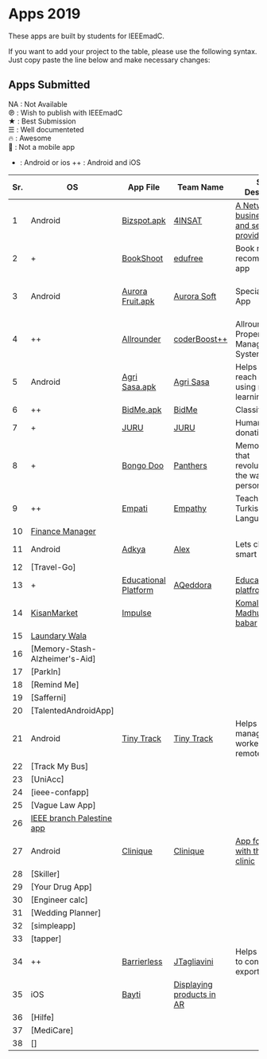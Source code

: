 # Apps 2019

These apps are built by students for IEEEmadC. 

If you want to add your project to the table, please use the following syntax. Just copy paste the line below and make necessary changes:

## Apps Submitted 
<!-- DO NOT REMOVE THIS

If you want to add your project to the table, please use the following syntax. Just copy paste the line below and make necessary changes:

| Your app name | Team Name | Short Description | [View Project](https://github.com/Your-Github-Username/Your-Project-Name) |

Please make necessary changes and add the edited lne just below the table....
-->
NA  : Not Available </br>
℗   : Wish to publish with IEEEmadC </br>
★   : Best Submission </br>
☰  : Well documenteted </br>
🔥  : Awesome </br>
📵  : Not a mobile app
+   : Android or ios
++  : Android and iOS

| Sr. | OS | App File | Team Name | Short Description | Licence | Country | Author | Badges |
|--------|--------|--------|--------|--------|--------|--------|--------|--------|
| 1 |Android|[Bizspot.apk](https://github.com/JihedChalghaf/Biz-Spot/blob/master/Apk/BizspotApp.apk) | [4INSAT](https://github.com/JihedChalghaf/Biz-Spot) | [A Network of business owners and service providers](https://www.youtube.com/watch?v=YKQZ-_8ZWIw) | MIT | Tunisia | [Jihed Chalghaf](https://github.com/jihedchalghaf) | |
| 2 |+|[BookShoot](https://drive.google.com/open?id=1s3FiyAtYhkJwC0REF5UBfiFxPpoPedeA)| [edufree](https://github.com/brianzhou139/BookShoot) | Book review and recommendation app| MIT | NA |[@brianzhou139](https://github.com/brianzhou139)| |
| 3 |Android|[Aurora Fruit.apk](https://github.com/aurora-soft/aurora-fruts/raw/master/apk/app.apk)| [Aurora Soft](https://github.com/aurora-soft/aurora-fruts) |Specialized food App | MIT | Bolivia |*Danna Calle<br> *Silvana Gutierrez<br> *Alvaro Martinez<br> *Marco Leonardini | |
| 4 |++|[Allrounder](https://drive.google.com/open?id=1A_3GV3xwT_JzhxO9seSI264QppiQI96S)| [coderBoost++](https://github.com/poojakumari11228/AllrounderPropertyManagementSystem.git) | Allrounder Property Management System App|Apache|Pakistan|[@BhagiaSheri](https://github.com/BhagiaSheri) [@poojakumari11228](https://github.com/poojakumari11228)| |
| 5|Android|[Agri Sasa.apk](https://github.com/bensalcie/Agri-Sasa/blob/master/IEEE%20MADC%202019%20FILES/Agrisasa.apk) | [Agri Sasa](https://github.com/bensalcie/Agri-Sasa) | Helps farmers reach customers using machine learning| MIT | Kenya | [Benard Ngoda](https://github.com/bensalcie) | |
| 6 |++|[BidMe.apk](https://github.com/mobileappz007/BidMe-IEEEMadC/blob/master/apk/bidme.apk) | [BidMe](https://github.com/mobileappz007) |Classifier app | MIT | India | [Shubham](https://github.com/mobileappz007) | |
| 7 |+|[JURU](https://drive.google.com/file/d/1u6X76Kshrd_d8qo4J6775YIykPP2ziwW/view?usp=drivesdk)| [JURU](https://github.com/solution-odii/humanitarianApp) |Humanitarian donation app| MIT | Nigeria |[Odii Chinedum](https://github.com/solution-odii)@Marshall17](https://github.com/Marshall17)| |
| 8 |+|[Bongo Doo](https://drive.google.com/open?id=1BEv35Ey2b0Evsl-wfNJQjFNTDPsO6_rq) | [Panthers](https://github.com/bensalcie/Bongodoo/) | Memory game that revolutionizes the way young persons think | MIT | Kenya | [Benard Ngoda](https://github.com/bensalcie/) | |
| 9 |++|[Empati](https://github.com/ozandndar/Empathy/tree/master) | [Empathy](https://github.com/ozandndar/Empathy/tree/master) |Teaches the Turkish Sign Language | MIT | Turkey |Ozan Dundar, Utku Erdemir, Furkan Aydin |
| 10 |[Finance Manager](https://github.com/rahulmool/NayaWalaFinanceApp) |
| 11 |Android|[Adkya](https://play.google.com/store/apps/details?id=com.arapeak.adkya) | [Alex](https://github.com/alex8530/) | Lets child learn smart| MIT | Palestine | [Alex](https://github.com/alex8530/) | |
| 12 |[Travel-Go] |
| 13 |+ |[Educational Platform](https://drive.google.com/open?id=11skea61cdXOnfASeSv64AccVHgI87i0k) | [AQeddora](https://github.com/IEEEmadC/IEEEmadC-wiki/blob/gh-pages/wiki/Educational%20Platform.md#contact-information) | [Education platfrom](https://youtu.be/N_pD-bsX4Wc) | MIT |Palestine | [AQaddora](https://github.com/AQaddora) | |
| 14 |[KisanMarket]()|[Impulse](https://github.com/komalsupekar/KisanMarket)| |[Komal Supekar](https://github.com/komalsupekar) [Madhusudan babar](https://github.com/madhusudanbabar)| |
| 15 |[Laundary Wala]() |
| 16 |[Memory-Stash-Alzheimer's-Aid] |
| 17 |[ParkIn] |
| 18 |[Remind Me] |
| 19 |[Safferni] |
| 20 |[TalentedAndroidApp] |
| 21 |Android|[Tiny Track](https://github.com/bensalcie/Tiny-Track/blob/master/tiny_truck_apk/tiny_track.apk) | [Tiny Track](https://github.com/bensalcie/Tiny-Track/) | Helps employers manage their workers remotely | [LICENSE](https://github.com/bensalcie/Tiny-Track/blob/master/LICENSE) | Kenya | [Benard Ngoda](https://github.com/bensalcie)  |
| 22 |[Track My Bus] |
| 23 |[UniAcc]| |
| 24 |[ieee-confapp] |
| 25 |[Vague Law App] |
| 26 |[IEEE branch Palestine app](https://www.youtube.com/watch?v=ytHCnIkhfY0) |
| 27 |Android|[Clinique](https://github.com/IEEEmadC/Clinique/blob/master/app-debug.apk) |[Clinique](https://github.com/IEEEmadC/Clinique)|[App for doctors with their private clinic](https://www.youtube.com/watch?v=fSXeXd5x5W0)|[Apache](https://github.com/hzdawoud/Clinique/blob/master/LICENSE)| Palestine | Amr Monzir, Khaled Shurrab, Hazem Dawoud | |
| 28 |[Skiller] |
| 29 |[Your Drug App] |
| 30 |[Engineer calc]|[]()|[]()| |
| 31 |[Wedding Planner] |
| 32 |[simpleapp] |
| 33 |[tapper] |
| 34 | ++ | [Barrierless](https://drive.google.com/drive/folders/1oNNpbmPYyNxXA5mD2VLTcY0zzK46PY8x?usp=sharing) | [JTagliavini](https://github.com/JTagliavini/Barrierless) | Helps importers to connect with exporters | [Proprietary](https://en.wikipedia.org/wiki/Proprietary_software) | Argentina | Federico Muñiz [Jonathan Tagliavini](https://github.com/JTagliavini) | |
| 35 |iOS|[Bayti](https://github.com/djayyab/-IOS-App-IEEEMadC) | [Displaying products in AR](https://camo.githubusercontent.com/3d53b41fcf7bc8c2bc4d7a006fec0afccb6d2336/68747470733a2f2f64726976652e676f6f676c652e636f6d2f66696c652f642f3142444c67686167655a5f316b4d424733354b42447958302d4348504c4e73372d2f766965773f7573703d73686172696e67) | | |[Doaa AbuJayyab](https://github.com/djayyab)|MIT||
| 36 |[Hilfe] |
| 37 |[MediCare] |
| 38 |[] |
